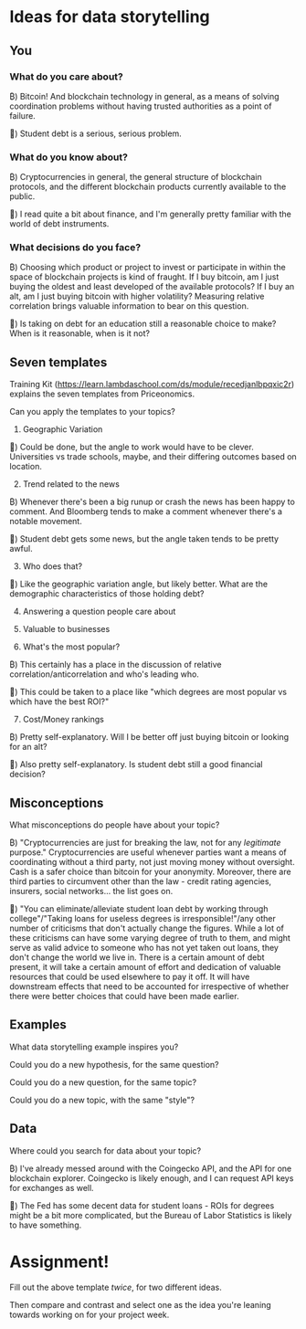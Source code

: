 # Ideas for data storytelling

## You

### What do you care about?

₿) Bitcoin! And blockchain technology in general, as a means of solving coordination problems without having trusted authorities as a point of failure.

💸) Student debt is a serious, serious problem.

### What do you know about?

₿) Cryptocurrencies in general, the general structure of blockchain protocols, and the different blockchain products currently available to the public.

💸) I read quite a bit about finance, and I'm generally pretty familiar with the world of debt instruments.

### What decisions do you face?

₿) Choosing which product or project to invest or participate in within the space of blockchain projects is kind of fraught. If I buy bitcoin, am I just buying the oldest and least developed of the available protocols? If I buy an alt, am I just buying bitcoin with higher volatility? Measuring relative correlation brings valuable information to bear on this question.

💸) Is taking on debt for an education still a reasonable choice to make? When is it reasonable, when is it not?

## Seven templates

Training Kit (https://learn.lambdaschool.com/ds/module/recedjanlbpqxic2r) explains the seven templates from Priceonomics.

Can you apply the templates to your topics? 

1. Geographic Variation

💸) Could be done, but the angle to work would have to be clever. Universities vs trade schools, maybe, and their differing outcomes based on location.

2. Trend related to the news

₿) Whenever there's been a big runup or crash the news has been happy to comment. And Bloomberg tends to make a comment whenever there's a notable movement.

💸) Student debt gets some news, but the angle taken tends to be pretty awful.

3. Who does that?

💸) Like the geographic variation angle, but likely better. What are the demographic characteristics of those holding debt?

4. Answering a question people care about


5. Valuable to businesses


6. What's the most popular?

₿) This certainly has a place in the discussion of relative correlation/anticorrelation and who's leading who.

💸) This could be taken to a place like "which degrees are most popular vs which have the best ROI?"

7. Cost/Money rankings

₿) Pretty self-explanatory. Will I be better off just buying bitcoin or looking for an alt?

💸) Also pretty self-explanatory. Is student debt still a good financial decision?

## Misconceptions

What misconceptions do people have about your topic?

₿) "Cryptocurrencies are just for breaking the law, not for any *legitimate* purpose."
    Cryptocurrencies are useful whenever parties want a means of coordinating without a third party, not just moving money without oversight. Cash is a safer choice than bitcoin for your anonymity. Moreover, there are third parties to circumvent other than the law - credit rating agencies, insurers, social networks... the list goes on. 
    
💸) "You can eliminate/alleviate student loan debt by working through college"/"Taking loans for useless degrees is irresponsible!"/any other number of criticisms that don't actually change the figures.
    While a lot of these criticisms can have some varying degree of truth to them, and might serve as valid advice to someone who has not yet taken out loans, they don't change the world we live in. There is a certain amount of debt present, it will take a certain amount of effort and dedication of valuable resources that could be used elsewhere to pay it off. It will have downstream effects that need to be accounted for irrespective of whether there were better choices that could have been made earlier.


## Examples

What data storytelling example inspires you?


Could you do a new hypothesis, for the same question?


Could you do a new question, for the same topic?


Could you do a new topic, with the same "style"?


## Data

Where could you search for data about your topic?

₿) I've already messed around with the Coingecko API, and the API for one blockchain explorer. Coingecko is likely enough, and I can request API keys for exchanges as well.

💸) The Fed has some decent data for student loans - ROIs for degrees might be a bit more complicated, but the Bureau of Labor Statistics is likely to have something.

# Assignment!

Fill out the above template *twice*, for two different ideas.

Then compare and contrast and select one as the idea you're leaning towards
working on for your project week.
